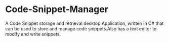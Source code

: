 # Code-Snippet-Manager
A Code Snippet storage and retrieval desktop Application, written in C# that can be used to store and manage code snippets.Also has a text editor to modify and write snippets.

